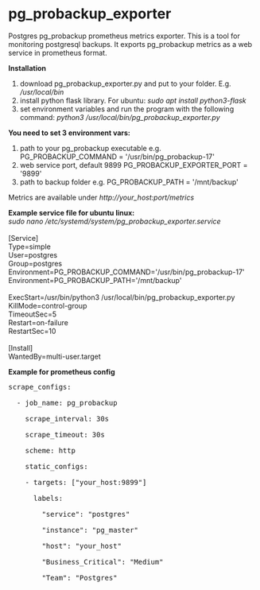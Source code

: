 # pg_probackup_exporter


Postgres pg_probackup prometheus metrics exporter.
This is a tool for monitoring postgresql backups.
It exports pg_probackup metrics as a web service in prometheus format.

**Installation**<br />
1) download pg_probackup_exporter.py and put to your folder. E.g. _/usr/local/bin_
2) install python flask library. For ubuntu: _sudo apt install python3-flask_
3) set environment variables and run the program with the following command: _python3 /usr/local/bin/pg_probackup_exporter.py_

**You need to set 3 environment vars:**<br />
 1) path to your pg_probackup executable e.g. 
    PG_PROBACKUP_COMMAND = '/usr/bin/pg_probackup-17'
 2) web service port, default 9899
    PG_PROBACKUP_EXPORTER_PORT = '9899' 
 3) path to backup folder e.g.
    PG_PROBACKUP_PATH = '/mnt/backup'

Metrics are available under _http://your_host:port/metrics_<br />

**Example service file for ubuntu linux:**<br />
_sudo nano /etc/systemd/system/pg_probackup_exporter.service_<br />
<br />
[Service]<br />
Type=simple<br />
User=postgres<br />
Group=postgres<br />
Environment=PG_PROBACKUP_COMMAND='/usr/bin/pg_probackup-17'<br />
Environment=PG_PROBACKUP_PATH='/mnt/backup'<br />
<br />
ExecStart=/usr/bin/python3 /usr/local/bin/pg_probackup_exporter.py<br />
KillMode=control-group<br />
TimeoutSec=5<br />
Restart=on-failure<br />
RestartSec=10<br />
<br />
[Install]<br />
WantedBy=multi-user.target<br />


**Example for prometheus config**<br />
<pre>
scrape_configs:<br />
  - job_name: pg_probackup<br />
    scrape_interval: 30s<br />
    scrape_timeout: 30s<br />
    scheme: http<br />
    static_configs:<br />
    - targets: ["your_host:9899"]<br />
      labels:<br />
        "service": "postgres"<br />
        "instance": "pg_master"<br />
        "host": "your_host"<br />
        "Business_Critical": "Medium"<br />
        "Team": "Postgres"<br />

</pre>